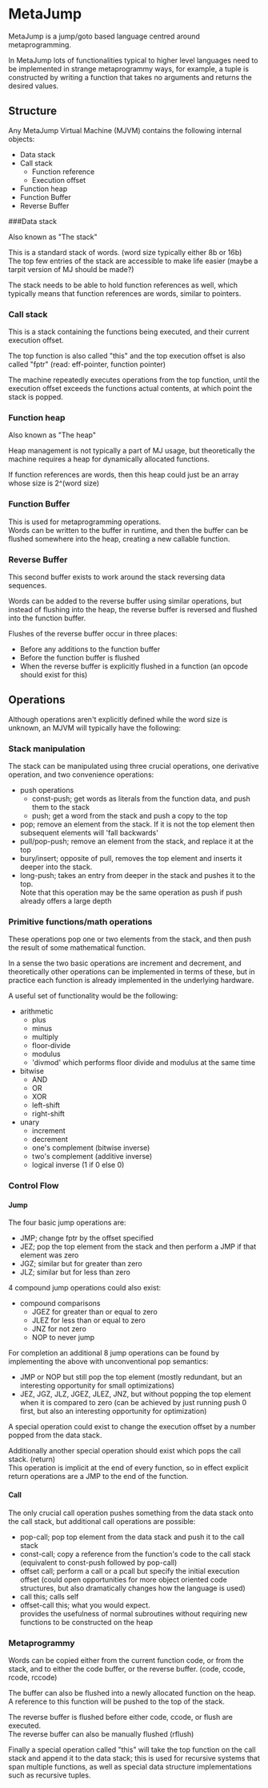
MetaJump
========

MetaJump is a jump/goto based language centred around metaprogramming.

In MetaJump lots of functionalities typical to higher level languages need to be implemented in strange metaprogrammy ways, for example, a tuple is constructed by writing a function that takes no arguments and returns the desired values.

Structure
---------

Any MetaJump Virtual Machine (MJVM) contains the following internal objects:  
 * Data stack
 * Call stack
   * Function reference
   * Execution offset
 * Function heap
 * Function Buffer
 * Reverse Buffer

###Data stack

Also known as "The stack"

This is a standard stack of words. (word size typically either 8b or 16b)  
The top few entries of the stack are accessible to make life easier (maybe a tarpit version of MJ should be made?)

The stack needs to be able to hold function references as well, which typically means that function references are words, similar to pointers.

### Call stack

This is a stack containing the functions being executed, and their current execution offset.

The top function is also called "this" and the top execution offset is also called "fptr" (read: eff-pointer, function pointer)

The machine repeatedly executes operations from the top function, until the execution offset exceeds the functions actual contents, at which point the stack is popped.

### Function heap

Also known as "The heap"

Heap management is not typically a part of MJ usage, but theoretically the machine requires a heap for dynamically allocated functions.  

If function references are words, then this heap could just be an array whose size is 2^(word size)

### Function Buffer

This is used for metaprogramming operations.  
Words can be written to the buffer in runtime, and then the buffer can be flushed somewhere into the heap, creating a new callable function.

### Reverse Buffer

This second buffer exists to work around the stack reversing data sequences.  

Words can be added to the reverse buffer using similar operations, but instead of flushing into the heap, the reverse buffer is reversed and flushed into the function buffer.

Flushes of the reverse buffer occur in three places:
 * Before any additions to the function buffer
 * Before the function buffer is flushed
 * When the reverse buffer is explicitly flushed in a function (an opcode should exist for this)

Operations
----------

Although operations aren't explicitly defined while the word size is unknown, an MJVM will typically have the following:

### Stack manipulation

The stack can be manipulated using three crucial operations, one derivative operation, and two convenience operations:
 * push operations
   * const-push; get words as literals from the function data, and push them to the stack
   * push; get a word from the stack and push a copy to the top
 * pop; remove an element from the stack. If it is not the top element then subsequent elements will 'fall backwards'
 * pull/pop-push; remove an element from the stack, and replace it at the top
 * bury/insert; opposite of pull, removes the top element and inserts it deeper into the stack.
 * long-push; takes an entry from deeper in the stack and pushes it to the top.  
    Note that this operation may be the same operation as push if push already offers a large depth

### Primitive functions/math operations

These operations pop one or two elements from the stack, and then push the result of some mathematical function.

In a sense the two basic operations are increment and decrement, and theoretically other operations can be implemented in terms of these, but in practice each function is already implemented in the underlying hardware.

A useful set of functionality would be the following:
 * arithmetic
   * plus
   * minus
   * multiply
   * floor-divide
   * modulus
   * 'divmod' which performs floor divide and modulus at the same time
 * bitwise
   * AND
   * OR
   * XOR
   * left-shift
   * right-shift
 * unary
   * increment
   * decrement
   * one's complement (bitwise inverse)
   * two's complement (additive inverse)
   * logical inverse (1 if 0 else 0)

### Control Flow

#### Jump

The four basic jump operations are:
 * JMP; change fptr by the offset specified
 * JEZ; pop the top element from the stack and then perform a JMP if that element was zero
 * JGZ; similar but for greater than zero
 * JLZ; similar but for less than zero

4 compound jump operations could also exist:
 * compound comparisons
   * JGEZ for greater than or equal to zero
   * JLEZ for less than or equal to zero
   * JNZ  for not zero
   * NOP  to never jump

For completion an additional 8 jump operations can be found by implementing the above with unconventional pop semantics:
 * JMP or NOP but still pop the top element (mostly redundant, but an interesting opportunity for small optimizations)
 * JEZ, JGZ, JLZ, JGEZ, JLEZ, JNZ, but without popping the top element when it is compared to zero (can be achieved by just running push 0 first, but also an interesting opportunity for optimization)

A special operation could exist to change the execution offset by a number popped from the data stack.

Additionally another special operation should exist which pops the call stack. (return)  
This operation is implicit at the end of every function, so in effect explicit return operations are a JMP to the end of the function.

#### Call

The only crucial call operation pushes something from the data stack onto the call stack, but additional call operations are possible:
 * pop-call; pop top element from the data stack and push it to the call stack
 * const-call; copy a reference from the function's code to the call stack (equivalent to const-push followed by pop-call)
 * offset call; perform a call or a pcall but specify the initial execution offset (could open opportunities for more object oriented code structures, but also dramatically changes how the language is used)
 * call this; calls self
 * offset-call this; what you would expect.  
    provides the usefulness of normal subroutines without requiring new functions to be constructed on the heap

### Metaprogrammy

Words can be copied either from the current function code, or from the stack, and to either the code buffer, or the reverse buffer.
(code, ccode, rcode, rccode)

The buffer can also be flushed into a newly allocated function on the heap.  
A reference to this function will be pushed to the top of the stack.

The reverse buffer is flushed before either code, ccode, or flush are executed.  
The reverse buffer can also be manually flushed (rflush)

Finally a special operation called "this" will take the top function on the call stack and append it to the data stack; this is used for recursive systems that span multiple functions, as well as special data structure implementations such as recursive tuples.
